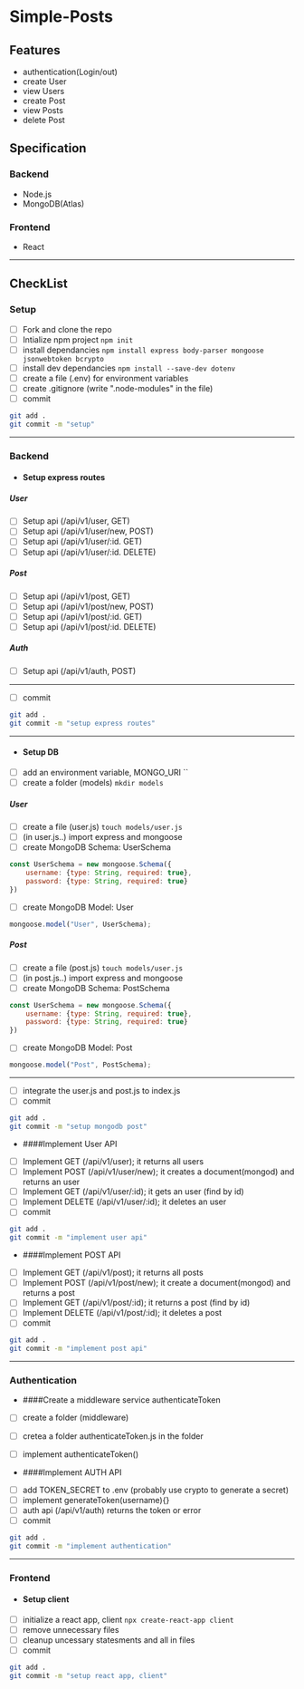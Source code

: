 # Simple-Posts
## Features
- authentication(Login/out)
- create User
- view Users
- create Post
- view Posts
- delete Post


## Specification
### Backend
- Node.js
- MongoDB(Atlas)
### Frontend
- React

------------

## CheckList
### Setup
- [ ] Fork and clone the repo
- [ ] Intialize npm project `npm init`
- [ ] install dependancies `npm install express body-parser mongoose jsonwebtoken bcrypto`
- [ ] install dev dependancies `npm install --save-dev dotenv`
- [ ] create a file (.env) for environment variables
- [ ] create .gitignore (write ".node-modules" in the file)
- [ ] commit 
```bash
git add .
git commit -m "setup"
```

------------


### Backend
- #### Setup express routes
##### User
- [ ] Setup api (/api/v1/user, GET)
- [ ] Setup api (/api/v1/user/new, POST)
- [ ] Setup api (/api/v1/user/:id. GET)
- [ ] Setup api (/api/v1/user/:id. DELETE)
##### Post
- [ ] Setup api (/api/v1/post, GET)
- [ ] Setup api (/api/v1/post/new, POST)
- [ ] Setup api (/api/v1/post/:id. GET)
- [ ] Setup api (/api/v1/post/:id. DELETE)
##### Auth
- [ ] Setup api (/api/v1/auth, POST)

------------

- [ ] commit
```bash
git add .
git commit -m "setup express routes"
```

------------
- #### Setup DB
- [ ] add an environment variable, MONGO_URI  ``
- [ ] create a folder (models) `mkdir models`
##### User
- [ ] create a file (user.js) `touch models/user.js`
- [ ] (in user.js..) import express and mongoose
- [ ] create MongoDB Schema: UserSchema 
```javascript
const UserSchema = new mongoose.Schema({
	username: {type: String, required: true},
	password: {type: String, required: true}
})
```
- [ ] create MongoDB Model: User
```javascript
mongoose.model("User", UserSchema);
```

##### Post
- [ ] create a file (post.js) `touch models/user.js`
- [ ] (in post.js..) import express and mongoose
- [ ] create MongoDB Schema: PostSchema 
```javascript
const UserSchema = new mongoose.Schema({
	username: {type: String, required: true},
	password: {type: String, required: true}
})
```
- [ ] create MongoDB Model: Post
```javascript
mongoose.model("Post", PostSchema);
```
------------

- [ ] integrate the user.js and post.js to index.js
- [ ] commit
```bash
git add .
git commit -m "setup mongodb post"
```
- ####Implement User API
- [ ] Implement GET (/api/v1/user); it returns all users
- [ ] Implement POST (/api/v1/user/new); it creates a document(mongod) and returns an user
- [ ] Implement GET (/api/v1/user/:id); it gets an user (find by id)
- [ ] Implement DELETE (/api/v1/user/:id); it deletes an user
- [ ] commit
```bash
git add .
git commit -m "implement user api"
```


- ####Implement POST API
- [ ] Implement GET (/api/v1/post); it returns all posts
- [ ] Implement POST (/api/v1/post/new); it create a document(mongod) and returns a post
- [ ] Implement GET (/api/v1/post/:id); it returns a post (find by id)
- [ ] Implement DELETE (/api/v1/post/:id); it deletes a post
- [ ] commit
```bash
git add .
git commit -m "implement post api"
```



------------

### Authentication
- ####Create a middleware service authenticateToken
- [ ] create a folder (middleware)
- [ ] cretea a folder authenticateToken.js in the folder
- [ ] implement authenticateToken()


- ####Implement AUTH API
- [ ] add TOKEN_SECRET to .env (probably use crypto to generate a secret)
- [ ] implement generateToken(username){}
- [ ] auth api (/api/v1/auth) returns the token or error
- [ ] commit
```bash
git add .
git commit -m "implement authentication"
```

------------

### Frontend
- #### Setup client
- [ ] initialize a react app, client `npx create-react-app client`
- [ ] remove unnecessary files 
- [ ] cleanup uncessary statesments and all in files
- [ ] commit
```bash
git add .
git commit -m "setup react app, client"
```
